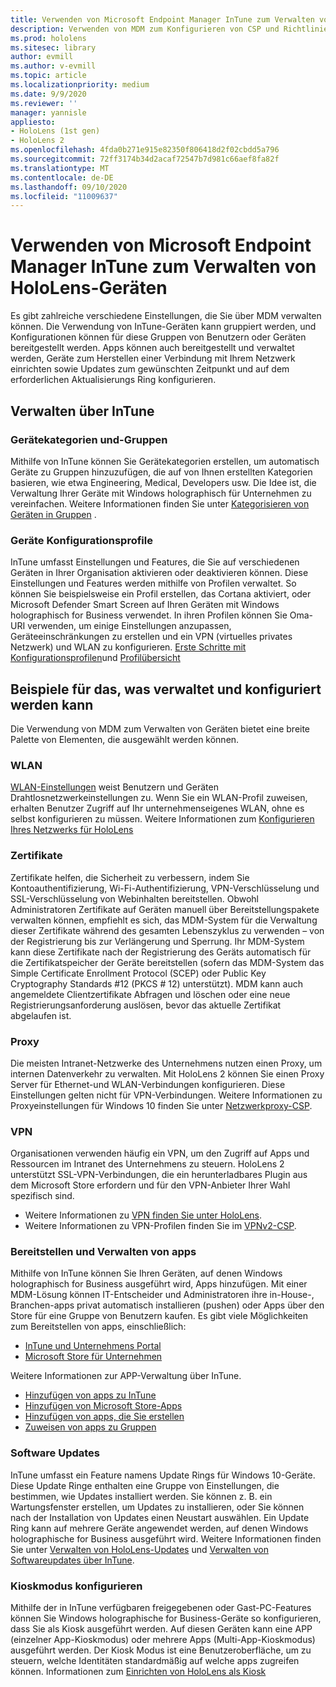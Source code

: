 ```yaml
---
title: Verwenden von Microsoft Endpoint Manager InTune zum Verwalten von HoloLens-Geräten
description: Verwenden von MDM zum Konfigurieren von CSP und Richtlinie sowie zum Verwalten von HoloLens im Maßstab.
ms.prod: hololens
ms.sitesec: library
author: evmill
ms.author: v-evmill
ms.topic: article
ms.localizationpriority: medium
ms.date: 9/9/2020
ms.reviewer: ''
manager: yannisle
appliesto:
- HoloLens (1st gen)
- HoloLens 2
ms.openlocfilehash: 4fda0b271e915e82350f806418d2f02cbdd5a796
ms.sourcegitcommit: 72ff3174b34d2acaf72547b7d981c66aef8fa82f
ms.translationtype: MT
ms.contentlocale: de-DE
ms.lasthandoff: 09/10/2020
ms.locfileid: "11009637"
---
```

# Verwenden von Microsoft Endpoint Manager InTune zum Verwalten von HoloLens-Geräten

Es gibt zahlreiche verschiedene Einstellungen, die Sie über MDM verwalten können. Die Verwendung von InTune-Geräten kann gruppiert werden, und Konfigurationen können für diese Gruppen von Benutzern oder Geräten bereitgestellt werden. Apps können auch bereitgestellt und verwaltet werden, Geräte zum Herstellen einer Verbindung mit Ihrem Netzwerk einrichten sowie Updates zum gewünschten Zeitpunkt und auf dem erforderlichen Aktualisierungs Ring konfigurieren. 

## Verwalten über InTune

### Gerätekategorien und-Gruppen
Mithilfe von InTune können Sie Gerätekategorien erstellen, um automatisch Geräte zu Gruppen hinzuzufügen, die auf von Ihnen erstellten Kategorien basieren, wie etwa Engineering, Medical, Developers usw. Die Idee ist, die Verwaltung Ihrer Geräte mit Windows holographisch für Unternehmen zu vereinfachen.
Weitere Informationen finden Sie unter [Kategorisieren von Geräten in Gruppen](https://docs.microsoft.com/mem/intune/enrollment/device-group-mapping) .

### Geräte Konfigurationsprofile
InTune umfasst Einstellungen und Features, die Sie auf verschiedenen Geräten in Ihrer Organisation aktivieren oder deaktivieren können. Diese Einstellungen und Features werden mithilfe von Profilen verwaltet. So können Sie beispielsweise ein Profil erstellen, das Cortana aktiviert, oder Microsoft Defender Smart Screen auf Ihren Geräten mit Windows holographisch for Business verwendet.
In ihren Profilen können Sie Oma-URI verwenden, um einige Einstellungen anzupassen, Geräteeinschränkungen zu erstellen und ein VPN (virtuelles privates Netzwerk) und WLAN zu konfigurieren.
[Erste Schritte mit Konfigurationsprofilen](https://docs.microsoft.com/mem/intune/configuration/device-profiles)und [Profilübersicht](https://docs.microsoft.com/mem/intune/configuration/device-profile-create)

## Beispiele für das, was verwaltet und konfiguriert werden kann

Die Verwendung von MDM zum Verwalten von Geräten bietet eine breite Palette von Elementen, die ausgewählt werden können. 

### WLAN
[WLAN-Einstellungen](https://docs.microsoft.com/mem/intune/configuration/wi-fi-settings-configure) weist Benutzern und Geräten Drahtlosnetzwerkeinstellungen zu. Wenn Sie ein WLAN-Profil zuweisen, erhalten Benutzer Zugriff auf Ihr unternehmenseigenes WLAN, ohne es selbst konfigurieren zu müssen.
Weitere Informationen zum [Konfigurieren Ihres Netzwerks für HoloLens](hololens-commercial-infrastructure.md)

### Zertifikate
Zertifikate helfen, die Sicherheit zu verbessern, indem Sie Kontoauthentifizierung, Wi-Fi-Authentifizierung, VPN-Verschlüsselung und SSL-Verschlüsselung von Webinhalten bereitstellen. Obwohl Administratoren Zertifikate auf Geräten manuell über Bereitstellungspakete verwalten können, empfiehlt es sich, das MDM-System für die Verwaltung dieser Zertifikate während des gesamten Lebenszyklus zu verwenden – von der Registrierung bis zur Verlängerung und Sperrung. Ihr MDM-System kann diese Zertifikate nach der Registrierung des Geräts automatisch für die Zertifikatspeicher der Geräte bereitstellen (sofern das MDM-System das Simple Certificate Enrollment Protocol (SCEP) oder Public Key Cryptography Standards #12 (PKCS # 12) unterstützt). MDM kann auch angemeldete Clientzertifikate Abfragen und löschen oder eine neue Registrierungsanforderung auslösen, bevor das aktuelle Zertifikat abgelaufen ist. 

### Proxy
Die meisten Intranet-Netzwerke des Unternehmens nutzen einen Proxy, um internen Datenverkehr zu verwalten. Mit HoloLens 2 können Sie einen Proxy Server für Ethernet-und WLAN-Verbindungen konfigurieren. Diese Einstellungen gelten nicht für VPN-Verbindungen. Weitere Informationen zu Proxyeinstellungen für Windows 10 finden Sie unter [Netzwerkproxy-CSP](https://docs.microsoft.com/windows/client-management/mdm/networkproxy-csp).

### VPN
Organisationen verwenden häufig ein VPN, um den Zugriff auf Apps und Ressourcen im Intranet des Unternehmens zu steuern. HoloLens 2 unterstützt SSL-VPN-Verbindungen, die ein herunterladbares Plugin aus dem Microsoft Store erfordern und für den VPN-Anbieter Ihrer Wahl spezifisch sind. 
- Weitere Informationen zu [VPN finden Sie unter HoloLens](hololens-network.md#vpn).
- Weitere Informationen zu VPN-Profilen finden Sie im [VPNv2-CSP](https://docs.microsoft.com/windows/client-management/mdm/vpnv2-csp).

### Bereitstellen und Verwalten von apps
Mithilfe von InTune können Sie Ihren Geräten, auf denen Windows holographisch for Business ausgeführt wird, Apps hinzufügen. Mit einer MDM-Lösung können IT-Entscheider und Administratoren ihre in-House-, Branchen-apps privat automatisch installieren (pushen) oder Apps über den Store für eine Gruppe von Benutzern kaufen. Es gibt viele Möglichkeiten zum Bereitstellen von apps, einschließlich:
-   [InTune und Unternehmens Portal]( app-deploy-intune.md)
-   [Microsoft Store für Unternehmen]( app-deploy-store-business.md)

Weitere Informationen zur APP-Verwaltung über InTune.
-   [Hinzufügen von apps zu InTune](https://docs.microsoft.com/mem/intune/apps/apps-add)
-   [Hinzufügen von Microsoft Store-Apps](https://docs.microsoft.com/mem/intune/apps/store-apps-windows)
-   [Hinzufügen von apps, die Sie erstellen](https://docs.microsoft.com/mem/intune/apps/lob-apps-windows)
- [Zuweisen von apps zu Gruppen](https://docs.microsoft.com/mem/intune/apps/apps-deploy)

### Software Updates
InTune umfasst ein Feature namens Update Rings für Windows 10-Geräte. Diese Update Ringe enthalten eine Gruppe von Einstellungen, die bestimmen, wie Updates installiert werden. Sie können z. B. ein Wartungsfenster erstellen, um Updates zu installieren, oder Sie können nach der Installation von Updates einen Neustart auswählen. Ein Update Ring kann auf mehrere Geräte angewendet werden, auf denen Windows holographische for Business ausgeführt wird.
Weitere Informationen finden Sie unter [Verwalten von HoloLens-Updates](hololens-updates.md) und [Verwalten von Softwareupdates über InTune](https://docs.microsoft.com/mem/intune/protect/windows-update-for-business-configure).

### Kioskmodus konfigurieren
Mithilfe der in InTune verfügbaren freigegebenen oder Gast-PC-Features können Sie Windows holographische for Business-Geräte so konfigurieren, dass Sie als Kiosk ausgeführt werden. Auf diesen Geräten kann eine APP (einzelner App-Kioskmodus) oder mehrere Apps (Multi-App-Kioskmodus) ausgeführt werden. Der Kiosk Modus ist eine Benutzeroberfläche, um zu steuern, welche Identitäten standardmäßig auf welche apps zugreifen können.
Informationen zum [Einrichten von HoloLens als Kiosk]( hololens-kiosk.md)

